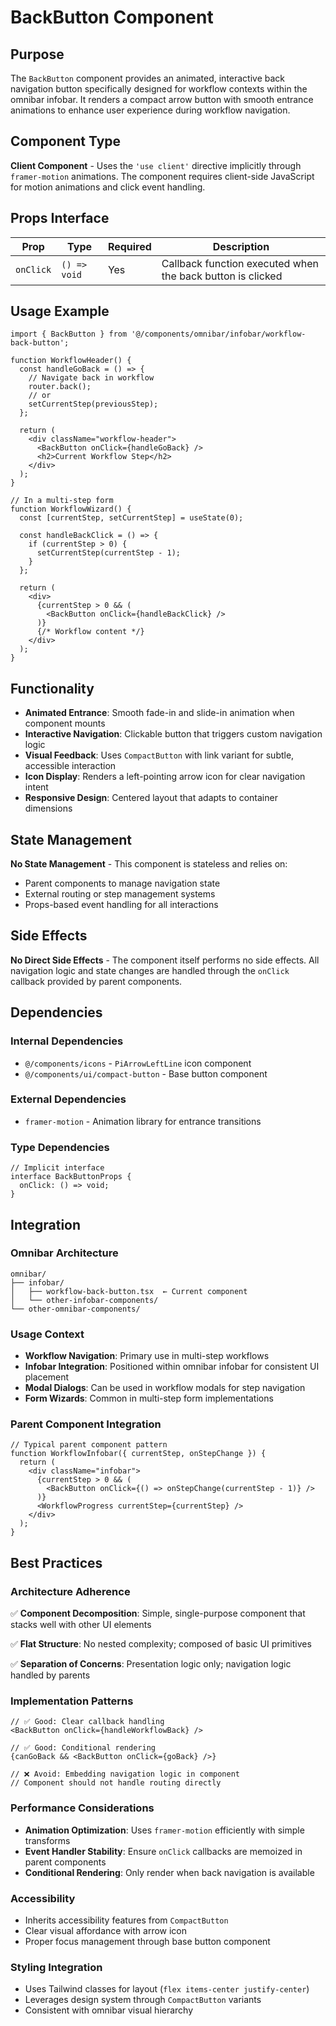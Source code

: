 # BackButton Component

## Purpose

The `BackButton` component provides an animated, interactive back navigation button specifically designed for workflow contexts within the omnibar infobar. It renders a compact arrow button with smooth entrance animations to enhance user experience during workflow navigation.

## Component Type

**Client Component** - Uses the `'use client'` directive implicitly through `framer-motion` animations. The component requires client-side JavaScript for motion animations and click event handling.

## Props Interface

| Prop | Type | Required | Description |
|------|------|----------|-------------|
| `onClick` | `() => void` | Yes | Callback function executed when the back button is clicked |

## Usage Example

```tsx
import { BackButton } from '@/components/omnibar/infobar/workflow-back-button';

function WorkflowHeader() {
  const handleGoBack = () => {
    // Navigate back in workflow
    router.back();
    // or
    setCurrentStep(previousStep);
  };

  return (
    <div className="workflow-header">
      <BackButton onClick={handleGoBack} />
      <h2>Current Workflow Step</h2>
    </div>
  );
}

// In a multi-step form
function WorkflowWizard() {
  const [currentStep, setCurrentStep] = useState(0);
  
  const handleBackClick = () => {
    if (currentStep > 0) {
      setCurrentStep(currentStep - 1);
    }
  };

  return (
    <div>
      {currentStep > 0 && (
        <BackButton onClick={handleBackClick} />
      )}
      {/* Workflow content */}
    </div>
  );
}
```

## Functionality

- **Animated Entrance**: Smooth fade-in and slide-in animation when component mounts
- **Interactive Navigation**: Clickable button that triggers custom navigation logic
- **Visual Feedback**: Uses `CompactButton` with link variant for subtle, accessible interaction
- **Icon Display**: Renders a left-pointing arrow icon for clear navigation intent
- **Responsive Design**: Centered layout that adapts to container dimensions

## State Management

**No State Management** - This component is stateless and relies on:
- Parent components to manage navigation state
- External routing or step management systems
- Props-based event handling for all interactions

## Side Effects

**No Direct Side Effects** - The component itself performs no side effects. All navigation logic and state changes are handled through the `onClick` callback provided by parent components.

## Dependencies

### Internal Dependencies
- `@/components/icons` - `PiArrowLeftLine` icon component
- `@/components/ui/compact-button` - Base button component

### External Dependencies
- `framer-motion` - Animation library for entrance transitions

### Type Dependencies
```tsx
// Implicit interface
interface BackButtonProps {
  onClick: () => void;
}
```

## Integration

### Omnibar Architecture
```
omnibar/
├── infobar/
│   ├── workflow-back-button.tsx  ← Current component
│   └── other-infobar-components/
└── other-omnibar-components/
```

### Usage Context
- **Workflow Navigation**: Primary use in multi-step workflows
- **Infobar Integration**: Positioned within omnibar infobar for consistent UI placement
- **Modal Dialogs**: Can be used in workflow modals for step navigation
- **Form Wizards**: Common in multi-step form implementations

### Parent Component Integration
```tsx
// Typical parent component pattern
function WorkflowInfobar({ currentStep, onStepChange }) {
  return (
    <div className="infobar">
      {currentStep > 0 && (
        <BackButton onClick={() => onStepChange(currentStep - 1)} />
      )}
      <WorkflowProgress currentStep={currentStep} />
    </div>
  );
}
```

## Best Practices

### Architecture Adherence
✅ **Component Decomposition**: Simple, single-purpose component that stacks well with other UI elements

✅ **Flat Structure**: No nested complexity; composed of basic UI primitives

✅ **Separation of Concerns**: Presentation logic only; navigation logic handled by parents

### Implementation Patterns
```tsx
// ✅ Good: Clear callback handling
<BackButton onClick={handleWorkflowBack} />

// ✅ Good: Conditional rendering
{canGoBack && <BackButton onClick={goBack} />}

// ❌ Avoid: Embedding navigation logic in component
// Component should not handle routing directly
```

### Performance Considerations
- **Animation Optimization**: Uses `framer-motion` efficiently with simple transforms
- **Event Handler Stability**: Ensure `onClick` callbacks are memoized in parent components
- **Conditional Rendering**: Only render when back navigation is available

### Accessibility
- Inherits accessibility features from `CompactButton`
- Clear visual affordance with arrow icon
- Proper focus management through base button component

### Styling Integration
- Uses Tailwind classes for layout (`flex items-center justify-center`)
- Leverages design system through `CompactButton` variants
- Consistent with omnibar visual hierarchy